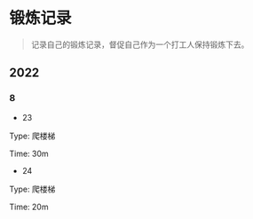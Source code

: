 # 锻炼记录



> 记录自己的锻炼记录，督促自己作为一个打工人保持锻炼下去。



## 2022



### 8



+ 23



Type: 爬楼梯

Time: 30m



+ 24



Type: 爬楼梯

Time: 20m


